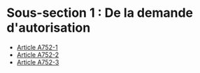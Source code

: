 # Sous-section 1  :   De la demande d'autorisation

- [Article A752-1](article-a752-1.md)
- [Article A752-2](article-a752-2.md)
- [Article A752-3](article-a752-3.md)
